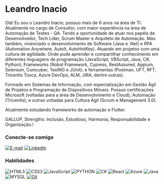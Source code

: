 # **Leandro Inacio**
Olá! Eu sou o Leandro Inacio, possuo mais de 6 anos na área de TI. Atualmente no cargo de Consultor, com maior experiência na área de Automação de Testes - QA.
Tendo a oportunidade de atuar nos papéis de Desenvolvedor, Tech Líder, Scrum Master e Arquiteto de Automação. Mas também, vivenciado o desenvolvimento de Software (Java e .Net) e RPA (Automation Anywhere, AutoIt, AutoHotKey).
Atuando em projetos com uma cultura de agilidade. Onde pude aprender e compartilhar conhecimento em diferentes linguagens de programação (JavaScript, VBScript, Java, C#, Python); 
Frameworks (Robot Framework, Cypress, RestAssured, Appium, Selenium, Cumcuber, TestNG e JUnit); e ferramentas (Postman, UFT, RFT, Tricentis Tosca, Azure DevOps, ALM, JIRA, dentre outras). 

Formado em Sistemas de Informação, com especialização em Gestão Ágil de Projetos e Programação de Dispositivos Móveis.
Possuo certificações Microsoft (voltadas para a área de Desenvolvimento e Cloud); Automação (Tricentis); e outras voltadas para Cultura Ágil (Scrum e Management 3.0).

Atualmente estudando frameworks de automação e Flutter.

GALLUP, Strengths: Inclusão, Estudioso, Harmonia, Responsabilidade e Organização.!


### Conecte-se comigo
[![E-mail](https://img.shields.io/badge/Gmail-D14836?style=for-the-badge&logo=gmail&logoColor=white)](mailto:leandro.inacio.farias@gmail.com)
[![LinkedIn](https://img.shields.io/badge/-LinkedIn-000?style=for-the-badge&logo=linkedin&logoColor=30A3DC)](https://www.linkedin.com/in/leandro-inacio-07/)


### Habilidades
![HTML5](https://img.shields.io/badge/HTML-000?style=for-the-badge&logo=html5)
![CSS3](https://img.shields.io/badge/CSS3-000?style=for-the-badge&logo=css3&logoColor=264CE4)
![JavaScript](https://img.shields.io/badge/JavaScript-000?style=for-the-badge&logo=javascript&logoColor=30A3DC)
![PYTHON](https://img.shields.io/badge/Python-2B5B84?style=for-the-badge&logo=python&logoColor=white)
![C#](https://img.shields.io/badge/CSharp-000?style=for-the-badge&logo=csharp&logoColor=A020F0)
![React](https://img.shields.io/badge/React-000?style=for-the-badge&logo=react)
![Azure](https://img.shields.io/badge/azure-%230072C6.svg?style=for-the-badge&logo=microsoftazure&logoColor=white)
![Java](https://img.shields.io/badge/Java-000?style=for-the-badge&logo=java)
![MYSQL](https://img.shields.io/badge/MySQL-F7F7F7?style=for-the-badge&logo=mysql&logoColor=black)
[![Git](https://img.shields.io/badge/Git-000?style=for-the-badge&logo=git&logoColor=E94D5F)](https://git-scm.com/doc) 

